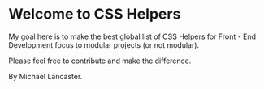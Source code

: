 Welcome to CSS Helpers
===========

My goal here is to make the best global list of CSS Helpers for Front - End Development focus to modular projects (or not modular).

Please feel free to contribute and make the difference.

By Michael Lancaster.